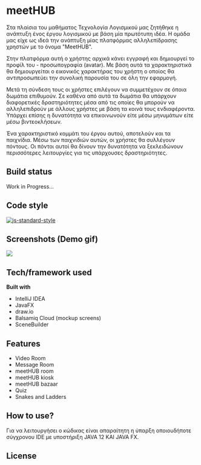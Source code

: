 # meetHUB
Στα πλαίσια του μαθήματος Τεχνολογία Λογισμικού μας ζητήθηκε η ανάπτυξη ένος έργου λογισμικού με βάση μία πρωτότυπη ιδέα. Η ομάδα μας είχε ως ιδεά την ανάπτυξη μίας πλατφόρμας αλληλεπίδρασης χρηστών με το όνομα "MeetHUB". 

Στην πλατφόρμα αυτή ο χρήστης αρχικά κάνει εγγραφή και δημιουργεί το προφίλ του - προσωπογραφία (avatar). Με βάση αυτά τα χαρακτηριστικά θα δημιουργείται ο εικονικός χαρακτήρας του χρήστη ο οποίος θα αντιπροσωπεύει την συνολική παρουσία του σε όλη την εφαρμογή.

Μετά τη σύνδεση τους οι χρήστες επιλέγουν να συμμετέχουν σε όποια δωμάτια επιθυμούν. Σε καθένα από αυτά τα δωμάτια θα υπάρχουν διαφορετικές δραστηριότητες μέσα από τις οποίες θα μπορούν να αλληλεπιδρούν με άλλους χρήστες με βάση τα κοινά τους ενδιαφέροντα. Υπάρχει επίσης η δυνατότητα να επικοινωνούν είτε μέσω μηνυμάτων είτε μέσω βιντεοκλήσεων. 

Ένα χαρακτηριστικό κομμάτι του έργου αυτού, αποτελούν και τα παιχνίδια. Μέσω των παιχνιδιών αυτών, οι χρήστες θα συλλέγουν πόντους. Οι πόντοι αυτοί θα δίνουν την δυνατότητα να ξεκλειδώνουν περισσότερες λειτουργίες για τις υπάρχουσες δραστηριότητες.


## Build status
Work in Progress...

## Code style


[![js-standard-style](https://img.shields.io/badge/code%20style-standard-brightgreen.svg?style=flat)](https://github.com/feross/standard)
 
## Screenshots (Demo gif)

[![](https://i.imgur.com/Lf8RN51.gif)](#)

## Tech/framework used

<b>Built with</b>
- IntelliJ IDEA 
- JavaFX
- draw.io
- Balsamiq Cloud (mockup screens)
- SceneBuilder

## Features
- Video Room
- Message Room
- meetHUB room
- meetHUB kiosk
- meetHUB bazaar
- Quiz
- Snakes and Ladders



## How to use?
Για να λειτουργήσει ο κώδικας είναι απαραίτητη η ύπαρξη οποιουδήποτε σύγχρονου IDE με υποστήριξη JAVA 12 KAI JAVA FX. 


## License


